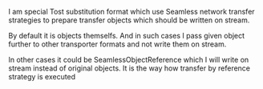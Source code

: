 I am special Tost substitution format which use Seamless network transfer strategies to prepare transfer objects which should be written on stream. 

By default it is objects themselfs. And in such cases I pass given object further to other transporter formats and not write them on stream.

In other cases it could be SeamlessObjectReference which I will write on stream instead of original objects. It is the way how transfer by reference strategy is executed